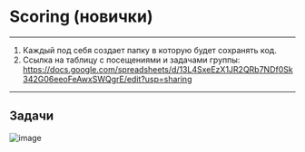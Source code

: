 # Scoring (новички)
----------------------------
1. Каждый под себя создает папку в которую будет сохранять код.
2. Ссылка на таблицу с посещениями и задачами группы:
https://docs.google.com/spreadsheets/d/13L4SxeEzX1JR2QRb7NDf0Sk342G06eeoFeAwxSWQgrE/edit?usp=sharing

-----------------------------
Задачи
-----------------------------

![image](https://github.com/Mikhail-068/Scoring/assets/82748554/9f670202-4b5d-4f2f-9653-a465119c0242)

